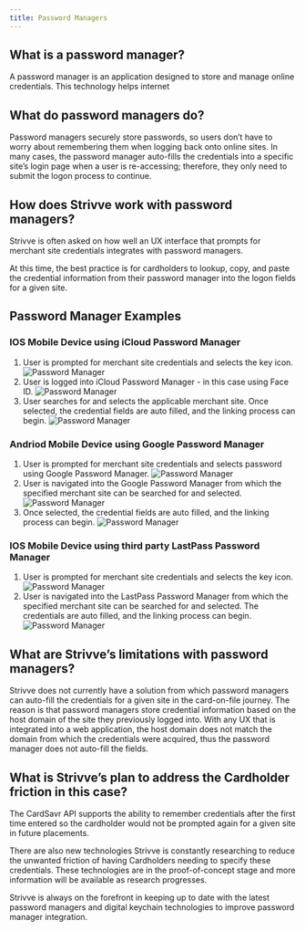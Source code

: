 ```yaml
---
title: Password Managers
---
```


## What is a password manager?
A password manager is an application designed to store and manage online credentials.  This technology helps internet 

## What do password managers do?
Password managers securely store passwords, so users don’t have to worry about remembering them when logging back onto online sites.  In many cases, the password manager auto-fills the credentials into a specific site’s login page when a user is re-accessing; therefore, they only need to submit the logon process to continue.


## How does Strivve work with password managers?
Strivve is often asked on how well an UX interface that prompts for merchant site credentials integrates with password managers.

At this time, the best practice is for cardholders to lookup, copy, and paste the credential information from their password manager into the logon fields for a given site.

## Password Manager Examples
### IOS Mobile Device using iCloud Password Manager

1. User is prompted for merchant site credentials and selects the key icon.
![Password Manager](/images/ios_icloud_1.png ) 
2. User is logged into iCloud Password Manager - in this case using Face ID.
![Password Manager](/images/ios_icloud_2.png ) 
3. User searches for and selects the applicable merchant site. Once selected, the credential fields are auto filled, and the linking process can begin.
![Password Manager](/images/ios_icloud_3.png ) 

### Andriod Mobile Device using Google Password Manager

1. User is prompted for merchant site credentials and selects password using Google Password Manager.
![Password Manager](/images/android_google_1.png ) 
2. User is navigated into the Google Password Manager from which the specified merchant site can be searched for and selected.
![Password Manager](/images/android_google_2.png ) 
3. Once selected, the credential fields are auto filled, and the linking process can begin.
![Password Manager](/images/android_google_3.png ) 

### IOS Mobile Device using third party LastPass Password Manager

1. User is prompted for merchant site credentials and selects the key icon.
![Password Manager](/images/ios_lastpass_1.png ) 
2. User is navigated into the LastPass Password Manager from which the specified merchant site can be searched for and selected.  The credentials are auto filled, and the linking process can begin.
![Password Manager](/images/ios_lastpass_2.png ) 

## What are Strivve’s limitations with password managers?
Strivve does not currently have a solution from which password managers can auto-fill the credentials for a given site in the card-on-file journey.  The reason is that password managers store credential information based on the host domain of the site they previously logged into.  With any UX that is integrated into a web application, the host domain does not match the domain from which the credentials were acquired, thus the password manager does not auto-fill the fields.

## What is Strivve’s plan to address the Cardholder friction in this case?
The CardSavr API supports the ability to remember credentials after the first time entered so the cardholder would not be prompted again for a given site in future placements.

There are also new technologies Strivve is constantly researching to reduce the unwanted friction of having Cardholders needing to specify these credentials.  These technologies are in the proof-of-concept stage and more information will be available as research progresses.

Strivve is always on the forefront in keeping up to date with the latest password managers and digital keychain technologies to improve password manager integration.

